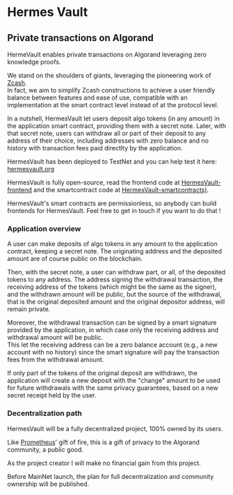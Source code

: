 # Hermes Vault
## Private transactions on Algorand

HermeVault enables private transactions on Algorand leveraging zero knowledge proofs.

We stand on the shoulders of giants, leveraging the pioneering work of [Zcash](https://z.cash/).  
In fact, we aim to simplify Zcash constructions to achieve a user friendly balance between features and ease of use, compatible with an implementation at the smart contract level instead of at the protocol level.

In a nutshell, HermesVault let users deposit algo tokens (in any amount) in the application smart contract, providing them with a secret note. Later, with that secret note, users can withdraw all or part of their deposit to any address of their choice, including addresses with zero balance and no history with transaction fees paid directlty by the application.

HermesVault has been deployed to TestNet and you can help test it here: [hermesvault.org](https://hermesvault.org/)

HermesVault is fully open-source, read the frontend code at [HermesVault-frontend](https://github.com/giuliop/HermesVault-frontend) and the smartcontract code at [HermesVault-smartcontracts)](https://github.com/giuliop/HermesVault-smartcontracts).

HermesVault's smart contracts are permissionless, so anybody can build frontends for HermesVault. Feel free to get in touch if you want to do that !


### Application overview

A user can make deposits of algo tokens in any amount to the application
contract, keeping a secret note. The originating address and the deposited amount are of course public on the blockchain.

Then, with the secret note, a user can withdraw part, or all, of the deposited tokens to any address. The address signing the withdrawal transaction, the
receiving address of the tokens (which might be the same as the signer), and the withdrawn amount will be public, but the source of the withdrawal, that is the original deposited amount and the original depositor address, will remain private.

Moreover, the withdrawal transaction can be signed by a smart signature provided
by the application, in which case only the receiving address and withdrawal amount
will be public.  
This let the receiving address can be a zero balance account
(e.g., a new account with no history) since the smart signature will pay the
transaction fees from the withdrawal amount.

If only part of the tokens of the original deposit are withdrawn, the application
will create a new deposit with the "change" amount to be used for future
withdrawals with the same privacy guarantees, based on a new secret receipt held by the user.

### Decentralization path

HermesVault will be a fully decentralized project, 100% owned by its users.

Like [Prometheus](https://en.wikipedia.org/wiki/Prometheus)' gift of fire, this is a gift of privacy to the Algorand community, a public good.

As the project creator I will make no financial gain from this project.

Before MainNet launch, the plan for full decentralization and community ownership will be published.
